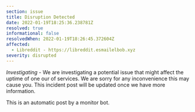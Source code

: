 ```yaml
---
section: issue
title: Disruption Detected
date: 2022-01-19T18:25:36.238781Z
resolved: true
informational: false
resolvedWhen: 2022-01-19T18:26:45.372604Z
affected:
  - Libreddit - https://libreddit.esmailelbob.xyz
severity: disrupted
---
```

*Investigating* - We are investigating a potential issue that might affect the uptime of one our of services. We are sorry for any inconvenience this may cause you. This incident post will be updated once we have more information.

This is an automatic post by a monitor bot.
        